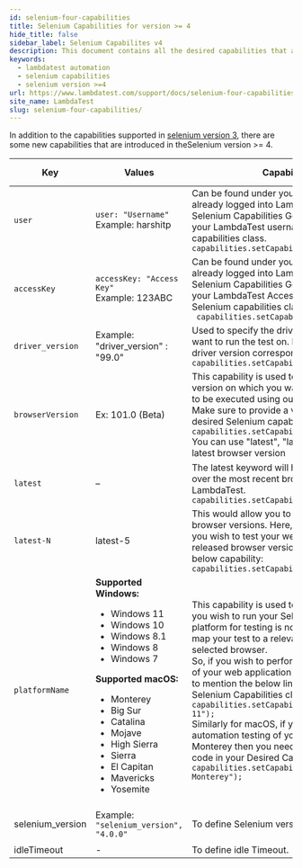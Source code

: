 ```yaml
---
id: selenium-four-capabilities
title: Selenium Capabilities for version >= 4
hide_title: false
sidebar_label: Selenium Capabilites v4
description: This document contains all the desired capabilities that are supported by LambdaTest for Selenium version 4 and above
keywords:
  - lambdatest automation
  - selenium capabilities
  - selenium version >=4
url: https://www.lambdatest.com/support/docs/selenium-four-capabilities/
site_name: LambdaTest
slug: selenium-four-capabilities/
---
```


<script type="application/ld+json"
      dangerouslySetInnerHTML={{ __html: JSON.stringify({
       "@context": "https://schema.org",
        "@type": "BreadcrumbList",
        "itemListElement": [{
          "@type": "ListItem",
          "position": 1,
          "name": "LambdaTest",
          "item": "https://www.lambdatest.com"
        },{
          "@type": "ListItem",
          "position": 2,
          "name": "Selenium Capabilities",
          "item": "https://www.lambdatest.com/support/docs/"
        },{
          "@type": "ListItem",
          "position": 3,
          "name": "Selenium Capabilites v4",
          "item": "https://www.lambdatest.com/support/docs/selenium-four-capabilities/"
        }]
      })
    }}
></script>

In addition to the capabilities supported in [selenium version 3](/support/docs/selenium-four-capabilities/), there are some new capabilities that are introduced in theSelenium version >= 4.

| Key | Values | Capability Description | Default Value | Alias  | Value Type | Example | Possible Errors |
|-----|--------|------------------------|---------------|--------|------------|---------|-----------------|
| `user` |```user: "Username"```   <br /> Example: harshitp | Can be found under your LambdaTest profile. If you are already logged into LambdaTest, then the Desired Selenium Capabilities Generator will automatically fetch your LambdaTest username under the desired Selenium capabilities class.   <br/>``` capabilities.setCapability("user","harshitp"); ``` |Mandatory |username  |String |If you are already logged into LambdaTest then the Desired Selenium Capabilities Generator will automatically fetch your LambdaTest username under the desired Selenium capabilities class.   <br/>```capabilities.setCapability("user","harshitp");```|401   <br/>Unauthorized   <br/>case sensitive |
| `accessKey`|```accessKey: "Access Key"```   <br /> Example: 123ABC | Can be found under your LambdaTest profile. If you are already logged into LambdaTest, then the Desired Selenium Capabilities Generator will automatically fetch your LambdaTest Access Key under the desired Selenium capabilities class.   <br/>``` capabilities.setCapability("accessKey","123ABC");```  |Mandatory |key |String |```capabilities.setCapability(""accessKey"",""123ABC"");``` |401   <br/>Unauthorized   <br/>case sensitive |                                                                             
| `driver_version`| Example: "driver_version" : "99.0"| Used to specify the driver version of the browser you want to run the test on. Make sure to provide a valid driver version corresponding to the browser used.   <br/> `capabilities.setCapability("driver_version","99.0");` | Dynamic map by system |driverVersion,driver |String |
|  `browserVersion` |  Ex: 101.0 (Beta) |  This capability is used to declare the specific browser version on which you want your test automation scripts to be executed using our Selenium Automation Grid. Make sure to provide a valid browser version in your desired Selenium capabilities class.    <br/>``` capabilities.setCapability("browserVersion","79.0"); ```<br />You can use "latest", "lates-1" and so-on to select latest browser version   | latest |version |String |```capabilities.setCapability("browserVersion","91.0");```<br />```capabilities.setCapability("browserVersion","latest");```<br /> ```capabilities.setCapability("browserVersion","latest-1");``` |Case Sensitive <br />Invalid version error |
| `latest` | – | The latest keyword will help you run your test cases over the most recent browser version available at LambdaTest.   <br/>``` capabilities.setCapability("version","latest"); ```   |
| `latest-N` | latest-5 | This would allow you to execute your test over the older browser versions. Here, N represents an integer. So if you wish to test your website over the 5 most recently released browser versions. You can do so using the below capability:   <br/> `capabilities.setCapability("version","latest-5");`|
| `platformName` |  **Supported Windows:** <ul><li>Windows 11</li><li>Windows 10</li><li>Windows 8.1</li><li>Windows 8</li><li>Windows 7</li></ul> **Supported macOS:** <ul><li>Monterey</li><li>Big Sur</li><li>Catalina</li><li>Mojave</li><li>High Sierra</li><li>Sierra</li><li>El Capitan</li><li>Mavericks</li><li>Yosemite</li></ul> | This capability is used to specify the platform on which you wish to run your Selenium automation testing. If a platform for testing is not declared then LambdaTest will map your test to a relevant operating system for the selected browser. <br/>So, if you wish to perform Selenium automation testing of your web application on Windows 11 then you need to mention the below line of code in your Desired Selenium Capabilities class.   <br/>``` capabilities.setCapability("platformName", "Windows 11"); ``` <br/>Similarly for macOS, if you wish to perform Selenium automation testing of your web application on macOS Monterey then you need to mention the below line of code in your Desired Capabilities class.  <br/>``` capabilities.setCapability("platformName", "macOS Monterey"); ``` | Select based on browser. <br/> <ul><li>Linux</li><li>Windows 10</li></ul>|platform,OS | String |```capabilities.setCapability("platformName", "Windows 10");``` |Case Sensitive <br/> Invalid Platform Error |
| selenium_version | Example: `"selenium_version", "4.0.0"` | To define Selenium version for test session.  | Dynamic map by system |seleniumVersion,seVersion | String |
| idleTimeout | - | To define idle Timeout.  | 600 sec |idle |